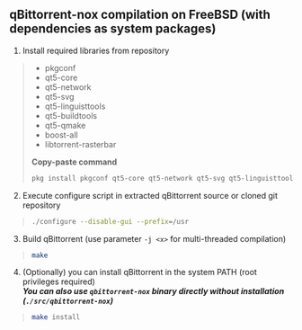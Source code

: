 ## qBittorrent-nox compilation on FreeBSD (with dependencies as system packages)

1. Install required libraries from repository  
> - pkgconf 
> - qt5-core
> - qt5-network
> - qt5-svg
> - qt5-linguisttools
> - qt5-buildtools
> - qt5-qmake
> - boost-all
> - libtorrent-rasterbar
>
> **Copy-paste command**
> ```sh
> pkg install pkgconf qt5-core qt5-network qt5-svg qt5-linguisttools qt5-buildtools qt5-qmake boost-all libtorrent-rasterbar
> ```
2. Execute configure script in extracted qBittorrent source or cloned git repository
> ```sh
> ./configure --disable-gui --prefix=/usr
> ```
3. Build qBittorrent (use parameter `-j <x>` for multi-threaded compilation)
> ```sh
> make
> ```
4. (Optionally) you can install qBittorrent in the system PATH (root privileges required)  
**_You can also use `qbittorrent-nox` binary directly without installation (`./src/qbittorrent-nox`)_**
> ```sh
> make install
> ```